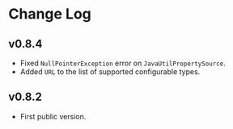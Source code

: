 # Change Log

## v0.8.4
* Fixed `NullPointerException` error on `JavaUtilPropertySource`.
* Added `URL` to the list of supported configurable types.

## v0.8.2
* First public version.